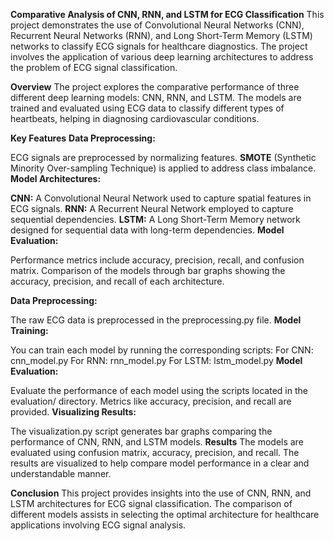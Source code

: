 **Comparative Analysis of CNN, RNN, and LSTM for ECG Classification**
This project demonstrates the use of Convolutional Neural Networks (CNN), Recurrent Neural Networks (RNN), and Long Short-Term Memory (LSTM) networks to classify ECG signals for healthcare diagnostics. The project involves the application of various deep learning architectures to address the problem of ECG signal classification.

**Overview**
The project explores the comparative performance of three different deep learning models: CNN, RNN, and LSTM. The models are trained and evaluated using ECG data to classify different types of heartbeats, helping in diagnosing cardiovascular conditions.

**Key Features**
**Data Preprocessing:**

ECG signals are preprocessed by normalizing features.
**SMOTE** (Synthetic Minority Over-sampling Technique) is applied to address class imbalance.
**Model Architectures:**

**CNN:** A Convolutional Neural Network used to capture spatial features in ECG signals.
**RNN:** A Recurrent Neural Network employed to capture sequential dependencies.
**LSTM:** A Long Short-Term Memory network designed for sequential data with long-term dependencies.
**Model Evaluation:**

Performance metrics include accuracy, precision, recall, and confusion matrix.
Comparison of the models through bar graphs showing the accuracy, precision, and recall of each architecture.

**Data Preprocessing:**

The raw ECG data is preprocessed in the preprocessing.py file.
**Model Training:**

You can train each model by running the corresponding scripts:
For CNN: cnn_model.py
For RNN: rnn_model.py
For LSTM: lstm_model.py
**Model Evaluation:**

Evaluate the performance of each model using the scripts located in the evaluation/ directory. Metrics like accuracy, precision, and recall are provided.
**Visualizing Results:**

The visualization.py script generates bar graphs comparing the performance of CNN, RNN, and LSTM models.
**Results**
The models are evaluated using confusion matrix, accuracy, precision, and recall. The results are visualized to help compare model performance in a clear and understandable manner.

**Conclusion**
This project provides insights into the use of CNN, RNN, and LSTM architectures for ECG signal classification. The comparison of different models assists in selecting the optimal architecture for healthcare applications involving ECG signal analysis.
